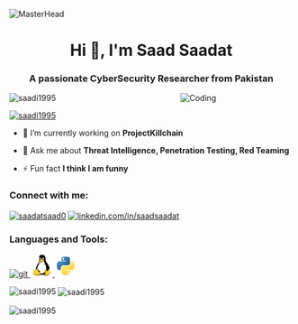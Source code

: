 ![MasterHead](https://i.pinimg.com/originals/8b/fd/01/8bfd01c18be1b5059bc0d7770d9dabf1.gif)



<h1 align="center">Hi 👋, I'm Saad Saadat</h1>
<h3 align="center">A passionate CyberSecurity Researcher from Pakistan</h3>
<img align="right" alt="Coding" width="200" src="https://media.tenor.com/rePDfDWO3XoAAAAd/hacking.gif"

<p align="left"> <img src="https://komarev.com/ghpvc/?username=saadi1995&label=Profile%20views&color=0e75b6&style=flat" alt="saadi1995" /> </p>

<p align="left"> <a href="https://github.com/ryo-ma/github-profile-trophy"><img src="https://github-profile-trophy.vercel.app/?username=saadi1995" alt="saadi1995" /></a> </p>

- 🔭 I’m currently working on **ProjectKillchain**

- 💬 Ask me about **Threat Intelligence, Penetration Testing, Red Teaming**

- ⚡ Fun fact **I think I am funny**

<h3 align="left">Connect with me:</h3>
<p align="left">
<a href="https://twitter.com/saadatsaad0" target="blank"><img align="center" src="https://raw.githubusercontent.com/rahuldkjain/github-profile-readme-generator/master/src/images/icons/Social/twitter.svg" alt="saadatsaad0" height="30" width="40" /></a>
<a href="https://linkedin.com/in/linkedin.com/in/saadsaadat" target="blank"><img align="center" src="https://raw.githubusercontent.com/rahuldkjain/github-profile-readme-generator/master/src/images/icons/Social/linked-in-alt.svg" alt="linkedin.com/in/saadsaadat" height="30" width="40" /></a>
</p>

<h3 align="left">Languages and Tools:</h3>
<p align="left"> <a href="https://git-scm.com/" target="_blank" rel="noreferrer"> <img src="https://www.vectorlogo.zone/logos/git-scm/git-scm-icon.svg" alt="git" width="40" height="40"/> </a> <a href="https://www.linux.org/" target="_blank" rel="noreferrer"> <img src="https://raw.githubusercontent.com/devicons/devicon/master/icons/linux/linux-original.svg" alt="linux" width="40" height="40"/> </a> <a href="https://www.python.org" target="_blank" rel="noreferrer"> <img src="https://raw.githubusercontent.com/devicons/devicon/master/icons/python/python-original.svg" alt="python" width="40" height="40"/> </a> </p>

<p><img align="left" src="https://github-readme-stats.vercel.app/api/top-langs?username=saadi1995&show_icons=true&locale=en&layout=compact" alt="saadi1995" /></p>

<p>&nbsp;<img align="center" src="https://github-readme-stats.vercel.app/api?username=saadi1995&show_icons=true&locale=en" alt="saadi1995" /></p>

<p><img align="center" src="https://github-readme-streak-stats.herokuapp.com/?user=saadi1995&" alt="saadi1995" /></p>
